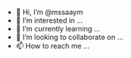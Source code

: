 - 👋 Hi, I’m @mssaaym
- 👀 I’m interested in ...
- 🌱 I’m currently learning ...
- 💞️ I’m looking to collaborate on ...
- 📫 How to reach me ...

<!---
mssaaym/mssaaym is a ✨ special ✨ repository because its `README.md` (this file) appears on your GitHub profile.
You can click the Preview link to take a look at your changes.
--->
